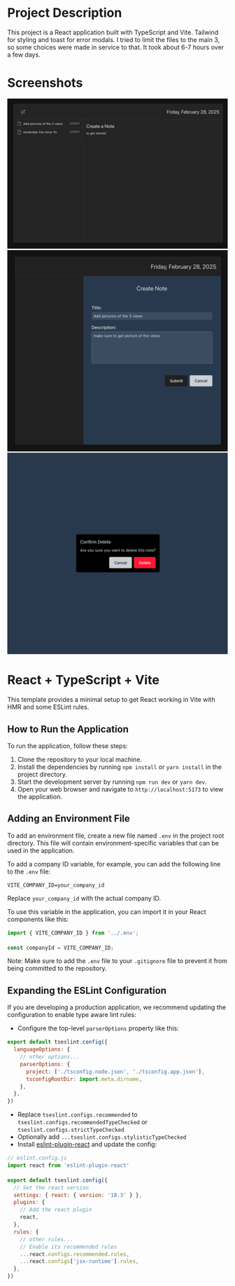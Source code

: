 
# Project Description

This project is a React application built with TypeScript and Vite. Tailwind for styling and toast for error modals. I tried to limit the files to the main 3, so some choices were made in service to that. It took about 6-7 hours over a few days. 



# Screenshots
![NoteDetailModal](./public/screenshots/NoteDetailModal.png)
![CreateEditNoteModal](./public/screenshots/CreateEditNoteModal.png)
![DeleteConfirmation](./public/screenshots/DeleteConfirmantion.png)


# React + TypeScript + Vite

This template provides a minimal setup to get React working in Vite with HMR and some ESLint rules.

## How to Run the Application

To run the application, follow these steps:

1. Clone the repository to your local machine.
2. Install the dependencies by running `npm install` or `yarn install` in the project directory.
3. Start the development server by running `npm run dev` or `yarn dev`.
4. Open your web browser and navigate to `http://localhost:5173` to view the application.

## Adding an Environment File

To add an environment file, create a new file named `.env` in the project root directory. This file will contain environment-specific variables that can be used in the application.

To add a company ID variable, for example, you can add the following line to the `.env` file:

```
VITE_COMPANY_ID=your_company_id
```

Replace `your_company_id` with the actual company ID.

To use this variable in the application, you can import it in your React components like this:

```typescript
import { VITE_COMPANY_ID } from '../.env';

const companyId = VITE_COMPANY_ID;
```

Note: Make sure to add the `.env` file to your `.gitignore` file to prevent it from being committed to the repository.

## Expanding the ESLint Configuration

If you are developing a production application, we recommend updating the configuration to enable type aware lint rules:

- Configure the top-level `parserOptions` property like this:

```js
export default tseslint.config({
  languageOptions: {
    // other options...
    parserOptions: {
      project: ['./tsconfig.node.json', './tsconfig.app.json'],
      tsconfigRootDir: import.meta.dirname,
    },
  },
})
```

- Replace `tseslint.configs.recommended` to `tseslint.configs.recommendedTypeChecked` or `tseslint.configs.strictTypeChecked`
- Optionally add `...tseslint.configs.stylisticTypeChecked`
- Install [eslint-plugin-react](https://github.com/jsx-eslint/eslint-plugin-react) and update the config:

```js
// eslint.config.js
import react from 'eslint-plugin-react'

export default tseslint.config({
  // Set the react version
  settings: { react: { version: '18.3' } },
  plugins: {
    // Add the react plugin
    react,
  },
  rules: {
    // other rules...
    // Enable its recommended rules
    ...react.configs.recommended.rules,
    ...react.configs['jsx-runtime'].rules,
  },
})
```
